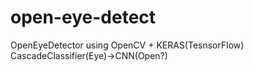 # open-eye-detect
OpenEyeDetector using OpenCV + KERAS(TesnsorFlow) CascadeClassifier(Eye)->CNN(Open?)
